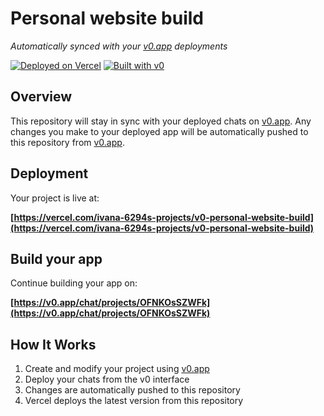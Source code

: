 # Personal website build

*Automatically synced with your [v0.app](https://v0.app) deployments*

[![Deployed on Vercel](https://img.shields.io/badge/Deployed%20on-Vercel-black?style=for-the-badge&logo=vercel)](https://vercel.com/ivana-6294s-projects/v0-personal-website-build)
[![Built with v0](https://img.shields.io/badge/Built%20with-v0.app-black?style=for-the-badge)](https://v0.app/chat/projects/OFNKOsSZWFk)

## Overview

This repository will stay in sync with your deployed chats on [v0.app](https://v0.app).
Any changes you make to your deployed app will be automatically pushed to this repository from [v0.app](https://v0.app).

## Deployment

Your project is live at:

**[https://vercel.com/ivana-6294s-projects/v0-personal-website-build](https://vercel.com/ivana-6294s-projects/v0-personal-website-build)**

## Build your app

Continue building your app on:

**[https://v0.app/chat/projects/OFNKOsSZWFk](https://v0.app/chat/projects/OFNKOsSZWFk)**

## How It Works

1. Create and modify your project using [v0.app](https://v0.app)
2. Deploy your chats from the v0 interface
3. Changes are automatically pushed to this repository
4. Vercel deploys the latest version from this repository